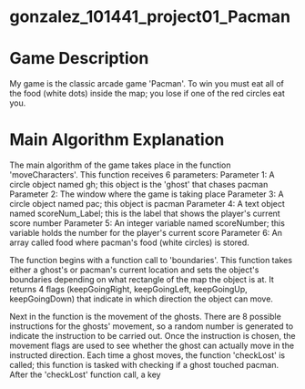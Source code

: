 # gonzalez_101441_project01_Pacman

# Game Description
My game is the classic arcade game 'Pacman'. To win you must eat all of the food (white dots) inside the map; you lose if one of the red circles eat you.

# Main Algorithm Explanation
The main algorithm of the game takes place in the function 'moveCharacters'. This function receives 6 parameters:
    Parameter 1: A circle object named gh; this object is the 'ghost' that chases pacman
    Parameter 2: The window where the game is taking place
    Parameter 3: A circle object named pac; this object is pacman
    Parameter 4: A text object named scoreNum_Label; this is the label that shows the player's current score number
    Parameter 5: An integer variable named scoreNumber; this variable holds the number for the player's current score
    Parameter 6: An array called food where pacman's food (white circles) is stored.
    
The function begins with a function call to 'boundaries'. This function takes either a ghost's or pacman's current location and sets the object's boundaries
depending on what rectangle of the map the object is at. It returns 4 flags (keepGoingRight, keepGoingLeft, keepGoingUp, keepGoingDown) that indicate in
which direction the object can move.

Next in the function is the movement of the ghosts. There are 8 possible instructions for the ghosts' movement, so a random number is generated to indicate
the instruction to be carried out. Once the instruction is chosen, the movement flags are used to see whether the ghost can actually move in the instructed 
direction. Each time a ghost moves, the function 'checkLost' is called; this function is tasked with checking if a ghost touched pacman. After the 
'checkLost' function call, a key 
